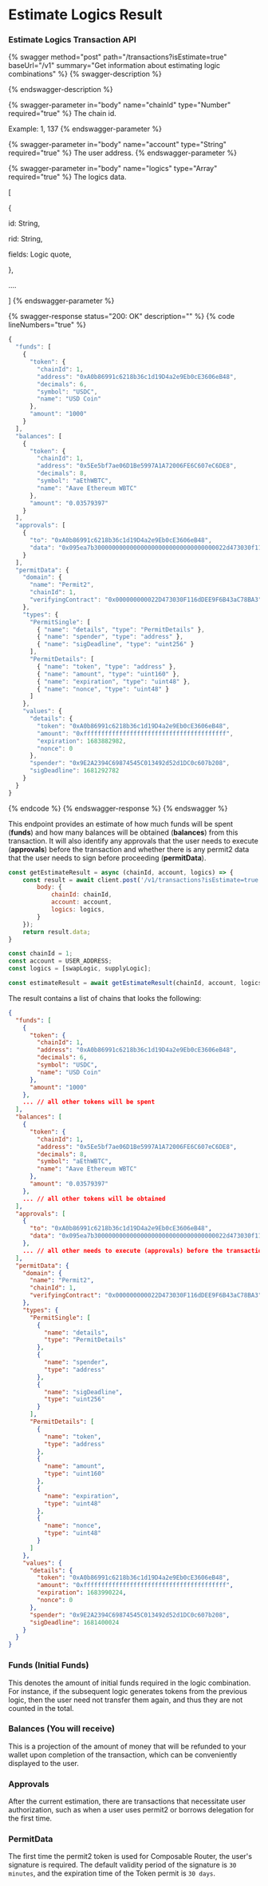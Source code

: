 # Estimate Logics Result

### Estimate Logics Transaction API

{% swagger method="post" path="/transactions?isEstimate=true" baseUrl="/v1" summary="Get information about estimating logic combinations" %}
{% swagger-description %}

{% endswagger-description %}

{% swagger-parameter in="body" name="chainId" type="Number" required="true" %}
The chain id.

Example: 1, 137
{% endswagger-parameter %}

{% swagger-parameter in="body" name="account" type="String" required="true" %}
The user address.
{% endswagger-parameter %}

{% swagger-parameter in="body" name="logics" type="Array" required="true" %}
The logics data.

\[

&#x20;   {

&#x20;       id: String,

&#x20;       rid: String,

&#x20;       fields: Logic quote,

&#x20;   },

&#x20;   ....

]
{% endswagger-parameter %}

{% swagger-response status="200: OK" description="" %}
{% code lineNumbers="true" %}
```javascript
{
  "funds": [
    {
      "token": {
        "chainId": 1,
        "address": "0xA0b86991c6218b36c1d19D4a2e9Eb0cE3606eB48",
        "decimals": 6,
        "symbol": "USDC",
        "name": "USD Coin"
      },
      "amount": "1000"
    }
  ],
  "balances": [
    {
      "token": {
        "chainId": 1,
        "address": "0x5Ee5bf7ae06D1Be5997A1A72006FE6C607eC6DE8",
        "decimals": 8,
        "symbol": "aEthWBTC",
        "name": "Aave Ethereum WBTC"
      },
      "amount": "0.03579397"
    }
  ],
  "approvals": [
    {
      "to": "0xA0b86991c6218b36c1d19D4a2e9Eb0cE3606eB48",
      "data": "0x095ea7b3000000000000000000000000000000000022d473030f116ddee9f6b43ac78ba3ffffffffffffffffffffffffffffffffffffffffffffffffffffffffffffffff"
    }
  ],
  "permitData": {
    "domain": {
      "name": "Permit2",
      "chainId": 1,
      "verifyingContract": "0x000000000022D473030F116dDEE9F6B43aC78BA3"
    },
    "types": {
      "PermitSingle": [
        { "name": "details", "type": "PermitDetails" },
        { "name": "spender", "type": "address" },
        { "name": "sigDeadline", "type": "uint256" }
      ],
      "PermitDetails": [
        { "name": "token", "type": "address" },
        { "name": "amount", "type": "uint160" },
        { "name": "expiration", "type": "uint48" },
        { "name": "nonce", "type": "uint48" }
      ]
    },
    "values": {
      "details": {
        "token": "0xA0b86991c6218b36c1d19D4a2e9Eb0cE3606eB48",
        "amount": "0xffffffffffffffffffffffffffffffffffffffff",
        "expiration": 1683882982,
        "nonce": 0
      },
      "spender": "0x9E2A2394C69874545C013492d52d1DC0c607b208",
      "sigDeadline": 1681292782
    }
  }
}
```
{% endcode %}
{% endswagger-response %}
{% endswagger %}

This endpoint provides an estimate of how much funds will be spent (**funds**) and how many balances will be obtained (**balances**) from this transaction. It will also identify any approvals that the user needs to execute (**approvals**) before the transaction and whether there is any permit2 data that the user needs to sign before proceeding (**permitData**).

```javascript
const getEstimateResult = async (chainId, account, logics) => {
    const result = await client.post('/v1/transactions?isEstimate=true', {
        body: {
            chainId: chainId,
            account: account,
            logics: logics,
        }
    });
    return result.data;
}

const chainId = 1;
const account = USER_ADDRESS;
const logics = [swapLogic, supplyLogic];

const estimateResult = await getEstimateResult(chainId, account, logics);
```

The result contains a list of chains that looks the following:

```json
{
  "funds": [
    {
      "token": {
        "chainId": 1,
        "address": "0xA0b86991c6218b36c1d19D4a2e9Eb0cE3606eB48",
        "decimals": 6,
        "symbol": "USDC",
        "name": "USD Coin"
      },
      "amount": "1000"
    },
    ... // all other tokens will be spent
  ],
  "balances": [
    {
      "token": {
        "chainId": 1,
        "address": "0x5Ee5bf7ae06D1Be5997A1A72006FE6C607eC6DE8",
        "decimals": 8,
        "symbol": "aEthWBTC",
        "name": "Aave Ethereum WBTC"
      },
      "amount": "0.03579397"
    },
    ... // all other tokens will be obtained
  ],
  "approvals": [
    {
      "to": "0xA0b86991c6218b36c1d19D4a2e9Eb0cE3606eB48",
      "data": "0x095ea7b3000000000000000000000000000000000022d473030f116ddee9f6b43ac78ba3ffffffffffffffffffffffffffffffffffffffffffffffffffffffffffffffff"
    },
    ... // all other needs to execute (approvals) before the transaction
  ],
  "permitData": {
    "domain": {
      "name": "Permit2",
      "chainId": 1,
      "verifyingContract": "0x000000000022D473030F116dDEE9F6B43aC78BA3"
    },
    "types": {
      "PermitSingle": [
        {
          "name": "details",
          "type": "PermitDetails"
        },
        {
          "name": "spender",
          "type": "address"
        },
        {
          "name": "sigDeadline",
          "type": "uint256"
        }
      ],
      "PermitDetails": [
        {
          "name": "token",
          "type": "address"
        },
        {
          "name": "amount",
          "type": "uint160"
        },
        {
          "name": "expiration",
          "type": "uint48"
        },
        {
          "name": "nonce",
          "type": "uint48"
        }
      ]
    },
    "values": {
      "details": {
        "token": "0xA0b86991c6218b36c1d19D4a2e9Eb0cE3606eB48",
        "amount": "0xffffffffffffffffffffffffffffffffffffffff",
        "expiration": 1683990224,
        "nonce": 0
      },
      "spender": "0x9E2A2394C69874545C013492d52d1DC0c607b208",
      "sigDeadline": 1681400024
    }
  }
}
```

### Funds (Initial Funds)

This denotes the amount of initial funds required in the logic combination. For instance, if the subsequent logic generates tokens from the previous logic, then the user need not transfer them again, and thus they are not counted in the total.

### Balances (You will receive)

This is a projection of the amount of money that will be refunded to your wallet upon completion of the transaction, which can be conveniently displayed to the user.

### Approvals

After the current estimation, there are transactions that necessitate user authorization, such as when a user uses permit2 or borrows delegation for the first time.

### PermitData

The first time the permit2 token is used for Composable Router, the user's signature is required. The default validity period of the signature is `30 minutes`, and the expiration time of the Token permit is `30 days`.

